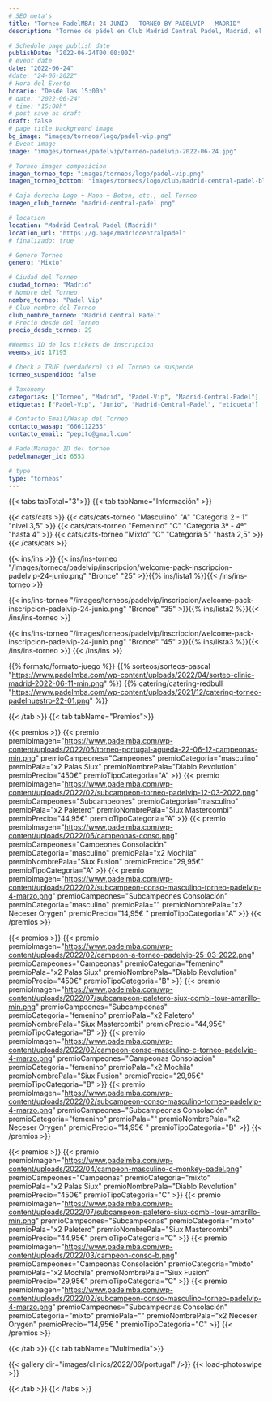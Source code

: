 ```yaml
---
# SEO meta's
title: "Torneo PadelMBA: 24 JUNIO - TORNEO BY PADELVIP - MADRID"
description: "Torneo de pádel en Club Madrid Central Padel, Madrid, el dia 24 de Junio 2022 by Padel Vip. Organizado gracias a PadelMBA, lider en formacion online de pádel."

# Schedule page publish date
publishDate: "2022-06-24T00:00:00Z"
# event date
date: "2022-06-24"
#date: "24-06-2022"
# Hora del Evento
horario: "Desde las 15:00h"
# date: "2022-06-24"
# time: "15:00h"
# post save as draft
draft: false
# page title background image
bg_image: "images/torneos/logo/padel-vip.png"
# Event image
image: "images/torneos/padelvip/torneo-padelvip-2022-06-24.jpg"

# Torneo imagen composicion
imagen_torneo_top: "images/torneos/logo/padel-vip.png"
imagen_torneo_bottom: "images/torneos/logo/club/madrid-central-padel-blanco.png"

# Caja derecha Logo + Mapa + Boton, etc., del Torneo
imagen_club_torneo: "madrid-central-padel.png"

# location
location: "Madrid Central Padel (Madrid)"
location_url: "https://g.page/madridcentralpadel"
# finalizado: true

# Genero Torneo
genero: "Mixto"

# Ciudad del Torneo
ciudad_torneo: "Madrid"
# Nombre del Torneo
nombre_torneo: "Padel Vip"
# Club nombre del Torneo
club_nombre_torneo: "Madrid Central Padel"
# Precio desde del Torneo
precio_desde_torneo: 29

#Weemss ID de los tickets de inscripcion
weemss_id: 17195

# Check a TRUE (verdadero) si el Torneo se suspende
torneo_suspendido: false

# Taxonomy
categorias: ["Torneo", "Madrid", "Padel-Vip", "Madrid-Central-Padel"]
etiquetas: ["Padel-Vip", "Junio", "Madrid-Central-Padel", "etiqueta"]

# Contacto Email/Wasap del Torneo
contacto_wasap: "666112233"
contacto_email: "pepito@gmail.com"

# PadelManager ID del torneo
padelmanager_id: 6553

# type
type: "torneos"
---
```


{{< tabs tabTotal="3">}}
{{< tab tabName="Información" >}}

{{< cats/cats >}}
{{< cats/cats-torneo "Masculino" "A" "Categoria 2 - 1" "nivel 3,5" >}}
{{< cats/cats-torneo "Femenino" "C" "Categoría 3ª - 4ª" "hasta 4" >}}
{{< cats/cats-torneo "Mixto" "C" "Categoria 5" "hasta 2,5" >}}
{{< /cats/cats >}}

{{< ins/ins >}}
{{< ins/ins-torneo "/images/torneos/padelvip/inscripcion/welcome-pack-inscripcion-padelvip-24-junio.png" "Bronce" "25" >}}{{% ins/lista1 %}}{{< /ins/ins-torneo >}}

{{< ins/ins-torneo "/images/torneos/padelvip/inscripcion/welcome-pack-inscripcion-padelvip-24-junio.png" "Bronce" "35" >}}{{% ins/lista2 %}}{{< /ins/ins-torneo >}}

{{< ins/ins-torneo "/images/torneos/padelvip/inscripcion/welcome-pack-inscripcion-padelvip-24-junio.png" "Bronce" "45" >}}{{% ins/lista3 %}}{{< /ins/ins-torneo >}}
{{< /ins/ins >}}

{{% formato/formato-juego %}}
{{% sorteos/sorteos-pascal "https://www.padelmba.com/wp-content/uploads/2022/04/sorteo-clinic-madrid-2022-06-11-min.png" %}}
{{% catering/catering-redbull "https://www.padelmba.com/wp-content/uploads/2021/12/catering-torneo-padelnuestro-22-01.png" %}}

{{< /tab >}}
{{< tab tabName="Premios">}}

{{< premios >}}
{{< premio premioImagen="https://www.padelmba.com/wp-content/uploads/2022/06/torneo-portugal-agueda-22-06-12-campeonas-min.png" premioCampeones="Campeones" premioCategoria="masculino" premioPala="x2 Palas Siux" premioNombrePala="Diablo Revolution" premioPrecio="450€" premioTipoCategoria="A" >}}
{{< premio premioImagen="https://www.padelmba.com/wp-content/uploads/2022/02/subcampeon-torneo-padelvip-12-03-2022.png" premioCampeones="Subcampeones" premioCategoria="masculino" premioPala="x2 Paletero" premioNombrePala="Siux Mastercombi" premioPrecio="44,95€" premioTipoCategoria="A" >}}
{{< premio premioImagen="https://www.padelmba.com/wp-content/uploads/2022/06/campeonas-conso.png" premioCampeones="Campeones Consolación" premioCategoria="masculino" premioPala="x2 Mochila" premioNombrePala="Siux Fusion" premioPrecio="29,95€" premioTipoCategoria="A" >}}
{{< premio premioImagen="https://www.padelmba.com/wp-content/uploads/2022/02/subcampeon-conso-masculino-torneo-padelvip-4-marzo.png" premioCampeones="Subcampeones Consolación" premioCategoria="masculino" premioPala="" premioNombrePala="x2 Neceser Orygen" premioPrecio="14,95€ " premioTipoCategoria="A" >}}
{{< /premios >}}

{{< premios >}}
{{< premio premioImagen="https://www.padelmba.com/wp-content/uploads/2022/02/campeon-a-torneo-padelvip-25-03-2022.png" premioCampeones="Campeonas" premioCategoria="femenino" premioPala="x2 Palas Siux" premioNombrePala="Diablo Revolution" premioPrecio="450€" premioTipoCategoria="B" >}}
{{< premio premioImagen="https://www.padelmba.com/wp-content/uploads/2022/07/subcampeon-paletero-siux-combi-tour-amarillo-min.png" premioCampeones="Subcampeonas" premioCategoria="femenino" premioPala="x2 Paletero" premioNombrePala="Siux Mastercombi" premioPrecio="44,95€" premioTipoCategoria="B" >}}
{{< premio premioImagen="https://www.padelmba.com/wp-content/uploads/2022/02/campeon-conso-masculino-c-torneo-padelvip-4-marzo.png" premioCampeones="Campeonas Consolación" premioCategoria="femenino" premioPala="x2 Mochila" premioNombrePala="Siux Fusion" premioPrecio="29,95€" premioTipoCategoria="B" >}}
{{< premio premioImagen="https://www.padelmba.com/wp-content/uploads/2022/02/subcampeon-conso-masculino-torneo-padelvip-4-marzo.png" premioCampeones="Subcampeonas Consolación" premioCategoria="femenino" premioPala="" premioNombrePala="x2 Neceser Orygen" premioPrecio="14,95€ " premioTipoCategoria="B" >}}
{{< /premios >}}

{{< premios >}}
{{< premio premioImagen="https://www.padelmba.com/wp-content/uploads/2022/04/campeon-masculino-c-monkey-padel.png" premioCampeones="Campeonas" premioCategoria="mixto" premioPala="x2 Palas Siux" premioNombrePala="Diablo Revolution" premioPrecio="450€" premioTipoCategoria="C" >}}
{{< premio premioImagen="https://www.padelmba.com/wp-content/uploads/2022/07/subcampeon-paletero-siux-combi-tour-amarillo-min.png" premioCampeones="Subcampeonas" premioCategoria="mixto" premioPala="x2 Paletero" premioNombrePala="Siux Mastercombi" premioPrecio="44,95€" premioTipoCategoria="C" >}}
{{< premio premioImagen="https://www.padelmba.com/wp-content/uploads/2022/03/campeon-conso-b.png" premioCampeones="Campeonas Consolación" premioCategoria="mixto" premioPala="x2 Mochila" premioNombrePala="Siux Fusion" premioPrecio="29,95€" premioTipoCategoria="C" >}}
{{< premio premioImagen="https://www.padelmba.com/wp-content/uploads/2022/02/subcampeon-conso-masculino-torneo-padelvip-4-marzo.png" premioCampeones="Subcampeonas Consolación" premioCategoria="mixto" premioPala="" premioNombrePala="x2 Neceser Orygen" premioPrecio="14,95€ " premioTipoCategoria="C" >}}
{{< /premios >}}

{{< /tab >}}
{{< tab tabName="Multimedia">}}

{{< gallery dir="images/clinics/2022/06/portugal" />}} {{< load-photoswipe >}}

{{< /tab >}}
{{< /tabs >}}
